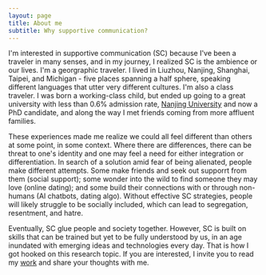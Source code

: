 ```yaml
---
layout: page
title: About me
subtitle: Why supportive communication? 
---
```


I'm interested in supportive communication (SC) because I've been a traveler in many senses, and in my journey, I realized SC is the ambience or our lives. I'm a georgraphic traveler. I lived in Liuzhou, Nanjing, Shanghai, Taipei, and Michigan - five places spanning a half sphere, speaking different languages that utter very different cultures. I'm also a class traveler. I was born a working-class child, but ended up going to a great university with less than 0.6% admission rate, [Nanjing University](https://en.wikipedia.org/wiki/Nanjing_University) and now a PhD candidate, and along the way I met friends coming from more affluent families. 

These experiences made me realize we could all feel different than others at some point, in some context. Where there are differences, there can be threat to one's identity and one may feel a need for either integration or differentiation. In search of a solution amid fear of being alienated, people make different attempts. Some make friends and seek out supporrt from them (social support); some wonder into the wild to find someone they may love (online dating); and some build their connections with or through non-humans (AI chatbots, dating algo). Without effective SC strategies, people will likely struggle to be socially included, which can lead to segregation, resentment, and hatre. 

Eventually, SC glue people and society together. However, SC is built on skills that can be trained but yet to be fully understood by us, in an age inundated with emerging ideas and technologies every day. That is how I got hooked on this research topic. If you are interested, I invite you to read my [work](https://scholar.google.com/citations?user=duu3b-IAAAAJ&hl=zh-CN) and share your thoughts with me. 

